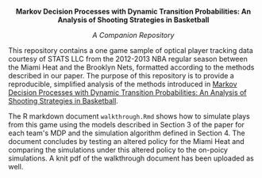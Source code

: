 **<p align="center"> Markov Decision Processes with Dynamic Transition Probabilities: An Analysis of Shooting Strategies in Basketball</p>**

*<p align="center"> A Companion Repository </p>*

This repository contains a one game sample of optical player tracking data courtesy of STATS LLC from the 2012-2013 NBA regular season between the Miami Heat and the Brooklyn Nets, formatted according to the methods described in our paper.  The purpose of this repository is to provide a reproducible, simplified analysis of the methods introduced in [Markov Decision Processes with Dynamic Transition Probabilities: An Analysis of Shooting Strategies in Basketball](https://arxiv.org/abs/1812.05170).  

The R markdown document `walkthrough.Rmd` shows how to simulate plays from this game using the models described in Section 3 of the paper for each team's MDP and the simulation algorithm defined in Section 4.  The document concludes by testing an altered policy for the Miami Heat and comparing the simulations under this altered policy to the on-poicy simulations.  A knit pdf of the walkthrough document has been uploaded as well.    





